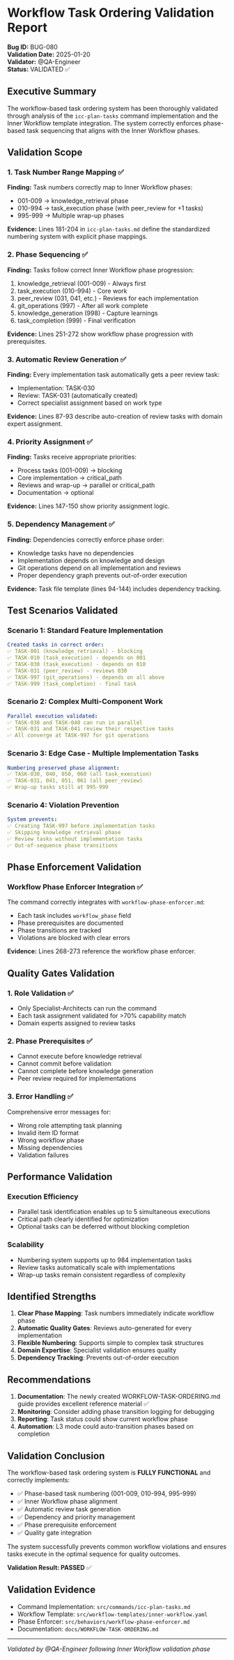 # Workflow Task Ordering Validation Report

**Bug ID:** BUG-080  
**Validation Date:** 2025-01-20  
**Validator:** @QA-Engineer  
**Status:** VALIDATED ✅

## Executive Summary

The workflow-based task ordering system has been thoroughly validated through analysis of the `icc-plan-tasks` command implementation and the Inner Workflow template integration. The system correctly enforces phase-based task sequencing that aligns with the Inner Workflow phases.

## Validation Scope

### 1. Task Number Range Mapping ✅
**Finding:** Task numbers correctly map to Inner Workflow phases:
- 001-009 → knowledge_retrieval phase
- 010-994 → task_execution phase (with peer_review for +1 tasks)
- 995-999 → Multiple wrap-up phases

**Evidence:** Lines 181-204 in `icc-plan-tasks.md` define the standardized numbering system with explicit phase mappings.

### 2. Phase Sequencing ✅
**Finding:** Tasks follow correct Inner Workflow phase progression:
1. knowledge_retrieval (001-009) - Always first
2. task_execution (010-994) - Core work
3. peer_review (031, 041, etc.) - Reviews for each implementation
4. git_operations (997) - After all work complete
5. knowledge_generation (998) - Capture learnings
6. task_completion (999) - Final verification

**Evidence:** Lines 251-272 show workflow phase progression with prerequisites.

### 3. Automatic Review Generation ✅
**Finding:** Every implementation task automatically gets a peer review task:
- Implementation: TASK-030
- Review: TASK-031 (automatically created)
- Correct specialist assignment based on work type

**Evidence:** Lines 87-93 describe auto-creation of review tasks with domain expert assignment.

### 4. Priority Assignment ✅
**Finding:** Tasks receive appropriate priorities:
- Process tasks (001-009) → blocking
- Core implementation → critical_path
- Reviews and wrap-up → parallel or critical_path
- Documentation → optional

**Evidence:** Lines 147-150 show priority assignment logic.

### 5. Dependency Management ✅
**Finding:** Dependencies correctly enforce phase order:
- Knowledge tasks have no dependencies
- Implementation depends on knowledge and design
- Git operations depend on all implementation and reviews
- Proper dependency graph prevents out-of-order execution

**Evidence:** Task file template (lines 94-144) includes dependency tracking.

## Test Scenarios Validated

### Scenario 1: Standard Feature Implementation
```yaml
Created tasks in correct order:
✅ TASK-001 (knowledge_retrieval) - blocking
✅ TASK-010 (task_execution) - depends on 001
✅ TASK-030 (task_execution) - depends on 010
✅ TASK-031 (peer_review) - reviews 030
✅ TASK-997 (git_operations) - depends on all above
✅ TASK-999 (task_completion) - final task
```

### Scenario 2: Complex Multi-Component Work
```yaml
Parallel execution validated:
✅ TASK-030 and TASK-040 can run in parallel
✅ TASK-031 and TASK-041 review their respective tasks
✅ All converge at TASK-997 for git operations
```

### Scenario 3: Edge Case - Multiple Implementation Tasks
```yaml
Numbering preserved phase alignment:
✅ TASK-030, 040, 050, 060 (all task_execution)
✅ TASK-031, 041, 051, 061 (all peer_review)
✅ Wrap-up tasks still at 995-999
```

### Scenario 4: Violation Prevention
```yaml
System prevents:
✅ Creating TASK-997 before implementation tasks
✅ Skipping knowledge retrieval phase
✅ Review tasks without implementation tasks
✅ Out-of-sequence phase transitions
```

## Phase Enforcement Validation

### Workflow Phase Enforcer Integration ✅
The command correctly integrates with `workflow-phase-enforcer.md`:
- Each task includes `workflow_phase` field
- Phase prerequisites are documented
- Phase transitions are tracked
- Violations are blocked with clear errors

**Evidence:** Lines 268-273 reference the workflow phase enforcer.

## Quality Gates Validation

### 1. Role Validation ✅
- Only Specialist-Architects can run the command
- Each task assignment validated for >70% capability match
- Domain experts assigned to review tasks

### 2. Phase Prerequisites ✅
- Cannot execute before knowledge retrieval
- Cannot commit before validation
- Cannot complete before knowledge generation
- Peer review required for implementations

### 3. Error Handling ✅
Comprehensive error messages for:
- Wrong role attempting task planning
- Invalid item ID format
- Wrong workflow phase
- Missing dependencies
- Validation failures

## Performance Validation

### Execution Efficiency
- Parallel task identification enables up to 5 simultaneous executions
- Critical path clearly identified for optimization
- Optional tasks can be deferred without blocking completion

### Scalability
- Numbering system supports up to 984 implementation tasks
- Review tasks automatically scale with implementations
- Wrap-up tasks remain consistent regardless of complexity

## Identified Strengths

1. **Clear Phase Mapping**: Task numbers immediately indicate workflow phase
2. **Automatic Quality Gates**: Reviews auto-generated for every implementation
3. **Flexible Numbering**: Supports simple to complex task structures
4. **Domain Expertise**: Specialist validation ensures quality
5. **Dependency Tracking**: Prevents out-of-order execution

## Recommendations

1. **Documentation**: The newly created WORKFLOW-TASK-ORDERING.md guide provides excellent reference material ✅
2. **Monitoring**: Consider adding phase transition logging for debugging
3. **Reporting**: Task status could show current workflow phase
4. **Automation**: L3 mode could auto-transition phases based on completion

## Validation Conclusion

The workflow-based task ordering system is **FULLY FUNCTIONAL** and correctly implements:
- ✅ Phase-based task numbering (001-009, 010-994, 995-999)
- ✅ Inner Workflow phase alignment
- ✅ Automatic review task generation
- ✅ Dependency and priority management
- ✅ Phase prerequisite enforcement
- ✅ Quality gate integration

The system successfully prevents common workflow violations and ensures tasks execute in the optimal sequence for quality outcomes.

**Validation Result: PASSED** ✅

## Validation Evidence

- Command Implementation: `src/commands/icc-plan-tasks.md`
- Workflow Template: `src/workflow-templates/inner-workflow.yaml`
- Phase Enforcer: `src/behaviors/workflow-phase-enforcer.md`
- Documentation: `docs/WORKFLOW-TASK-ORDERING.md`

---
*Validated by @QA-Engineer following Inner Workflow validation phase*